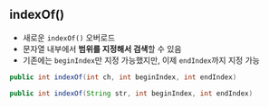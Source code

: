 ## indexOf()

- 새로운 `indexOf()` 오버로드
- 문자열 내부에서 **범위를 지정해서 검색**할 수 있음
- 기존에는 `beginIndex`만 지정 가능했지만, 이제 `endIndex`까지 지정 가능

```java
public int indexOf(int ch, int beginIndex, int endIndex)

public int indexOf(String str, int beginIndex, int endIndex)
```
